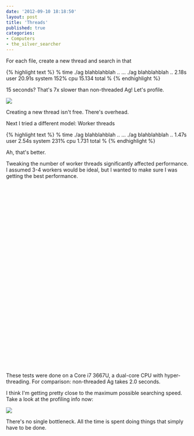 ```yaml
---
date: '2012-09-10 18:18:50'
layout: post
title: 'Threads'
published: true
categories:
- Computers
- the_silver_searcher
---
```


For each file, create a new thread and search in that

{% highlight text %}
% time ./ag blahblahblah ..
...
./ag blahblahblah ..  2.18s user 20.91s system 152% cpu 15.134 total
%
{% endhighlight %}

15 seconds? That's 7x slower than non-threaded Ag! Let's profile.

[![](/images/ag_profile_thread_per_file.png)](/images/ag_profile_thread_per_file.png)

Creating a new thread isn't free. There's overhead.

Next I tried a different model: Worker threads

{% highlight text %}
% time ./ag blahblahblah ..
...
./ag blahblahblah ..  1.47s user 2.54s system 231% cpu 1.731 total
%
{% endhighlight %}

Ah, that's better.


Tweaking the number of worker threads significantly affected performance. I assumed 3-4 workers would be ideal, but I wanted to make sure I was getting the best performance.

<div id="chart_div" style="width: 100%; height: 500px;"> </div>

These tests were done on a Core i7 3667U, a dual-core CPU with hyper-threading. For comparison: non-threaded Ag takes 2.0 seconds.

I think I'm getting pretty close to the maximum possible searching speed. Take a look at the profiling info now:

[![](/images/ag_profile_thread_workers.png)](/images/ag_profile_thread_workers.png)

There's no single bottleneck. All the time is spent doing things that simply have to be done.

<script type="text/javascript" src="https://www.google.com/jsapi"> </script>
<script type="text/javascript">
// Load the Visualization API and the piechart package.
google.load('visualization', '1.0', {'packages':['corechart']});

// Set a callback to run when the Google Visualization API is loaded.
google.setOnLoadCallback(drawChart);

// Callback that creates and populates a data table,
// instantiates the pie chart, passes in the data and
// draws it.
function drawChart() {
  // Create the data table.
  var data = new google.visualization.DataTable();
  data.addColumn("string", "Worker threads");
  data.addColumn("number", "Seconds");
  data.addRows([
    ["1", 1.536],
    ["2", 1.392],
    ["3", 1.471],
    ["4", 1.767],
    ["8", 2.677],
    ["16", 4.713]
  ]);
  // Set chart options
  var options = {
                  'title':'Ag worker thread benchmark',
                  'fontSize': 20,
                  'backgroundColor': {
                    'fill': '#eef'
                  },
                  'chartArea': {
                    'left': '10%',
                    'width': '85%'
                  },
                  'legend': {
                    'position': 'none'
                  },
                  'hAxis': {
                    'title': 'Worker threads'
                  },
                  'vAxis': {
                    'gridlines': {
                      'count': 6
                    },
                    'minValue': 0,
                    'title': 'Seconds'
                  },
                  'width': "100%",
                  'height': 500
                };

  // Instantiate and draw our chart, passing in some options.
  var chart = new google.visualization.ChartWrapper({
    'chartType': 'ColumnChart',
    'containerId': 'chart_div',
    'options': options,
    'dataTable': data
  });
  chart.draw();
}
</script>
